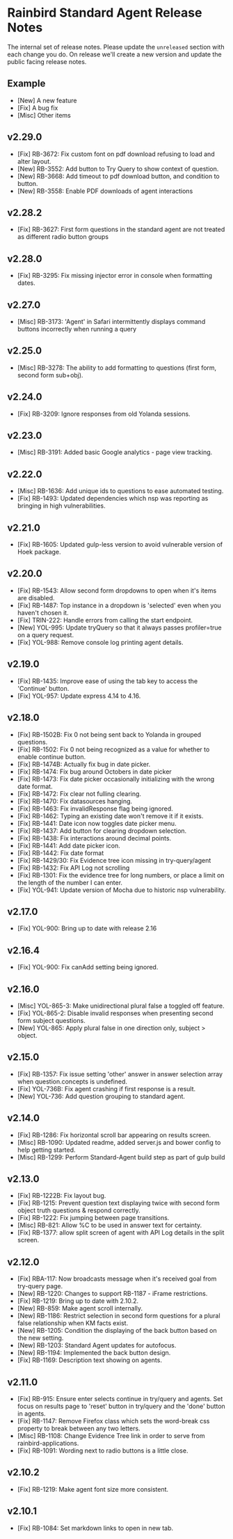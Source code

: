 # Rainbird Standard Agent Release Notes

The internal set of release notes. Please update the `unreleased` section with
each change you do. On release we'll create a new version and update the public
facing release notes.

## Example

  *  [New] A new feature
  *  [Fix] A bug fix
  * [Misc] Other items

## v2.29.0
  * [Fix]   RB-3672: Fix custom font on pdf download refusing to load and alter layout.
  * [New]   RB-3552: Add button to Try Query to show context of question.
  * [New]   RB-3668: Add timeout to pdf download button, and condition to button.
  * [New]   RB-3558: Enable PDF downloads of agent interactions

## v2.28.2
  * [Fix]   RB-3627: First form questions in the standard agent are not treated as different radio button groups

## v2.28.0

  * [Fix]    RB-3295: Fix missing injector error in console when formatting dates.

## v2.27.0
  * [Misc]   RB-3173: 'Agent' in Safari intermittently displays command buttons incorrectly when running a query

## v2.25.0

  * [Misc]   RB-3278: The ability to add formatting to questions (first form, second form sub+obj).

## v2.24.0

  *  [Fix]   RB-3209: Ignore responses from old Yolanda sessions.

## v2.23.0

  * [Misc]   RB-3191: Added basic Google analytics - page view tracking.

## v2.22.0

  * [Misc]   RB-1636: Add unique ids to questions to ease automated testing.
  *  [Fix]   RB-1493: Updated dependencies which nsp was reporting as bringing in high vulnerabilities.

## v2.21.0

  *  [Fix]   RB-1605: Updated gulp-less version to avoid vulnerable version of Hoek package.

## v2.20.0

  *  [Fix]   RB-1543: Allow second form dropdowns to open when it's items are disabled.
  *  [Fix]   RB-1487: Top instance in a dropdown is 'selected' even when you haven't chosen it.
  *  [Fix]  TRIN-222: Handle errors from calling the start endpoint.
  *  [New]   YOL-995: Update tryQuery so that it always passes profiler=true on a query request.
  *  [Fix]   YOL-988: Remove console log printing agent details.

## v2.19.0

  *  [Fix]   RB-1435: Improve ease of using the tab key to access the 'Continue' button.
  *  [Fix]   YOL-957: Update express 4.14 to 4.16.

## v2.18.0

  *  [Fix]  RB-1502B: Fix 0 not being sent back to Yolanda in grouped questions.
  *  [Fix]   RB-1502: Fix 0 not being recognized as a value for whether to enable continue button.
  *  [Fix]  RB-1474B: Actually fix bug in date picker.
  *  [Fix]   RB-1474: Fix bug around Octobers in date picker
  *  [Fix]   RB-1473: Fix date picker occasionally initializing with the wrong date format.
  *  [Fix]   RB-1472: Fix clear not fulling clearing.
  *  [Fix]   RB-1470: Fix datasources hanging.
  *  [Fix]   RB-1463: Fix invalidResponse flag being ignored.
  *  [Fix]   RB-1462: Typing an existing date won't remove it if it exists.
  *  [Fix]   RB-1441: Date icon now toggles date picker menu.
  *  [Fix]   RB-1437: Add button for clearing dropdown selection.
  *  [Fix]   RB-1438: Fix interactions around decimal points.
  *  [Fix]   RB-1441: Add date picker icon.
  *  [Fix]   RB-1442: Fix date format
  *  [Fix]   RB-1429/30: Fix Evidence tree icon missing in try-query/agent
  *  [Fix]   RB-1432: Fix API Log not scrolling
  *  [Fix]   RB-1301: Fix the evidence tree for long numbers, or place a limit on the length of the number I can enter.
  *  [Fix]   YOL-941: Update version of Mocha due to historic nsp vulnerability.

## v2.17.0

  *  [Fix]   YOL-900: Bring up to date with release 2.16

## v2.16.4

  *  [Fix]   YOL-900: Fix canAdd setting being ignored.

## v2.16.0

  * [Misc] YOL-865-3: Make unidirectional plural false a toggled off feature.
  *  [Fix] YOL-865-2: Disable invalid responses when presenting second form subject questions.
  *  [New]   YOL-865: Apply plural false in one direction only, subject > object.

## v2.15.0

  *  [Fix]   RB-1357: Fix issue setting 'other' answer in answer selection array when question.concepts is undefined.
  *  [Fix]  YOL-736B: Fix agent crashing if first response is a result.
  *  [New]   YOL-736: Add question grouping to standard agent.

## v2.14.0

  *  [Fix]   RB-1286: Fix horizontal scroll bar appearing on results screen.
  * [Misc]   RB-1090: Updated readme, added server.js and bower config to help getting started.
  * [Misc]   RB-1299: Perform Standard-Agent build step as part of gulp build

## v2.13.0

  *  [Fix]  RB-1222B: Fix layout bug.
  *  [Fix]   RB-1215: Prevent question text displaying twice with second form object truth questions & respond correctly.
  *  [Fix]   RB-1222: Fix jumping between page transitions.
  * [Misc]    RB-821: Allow %C to be used in answer text for certainty.
  *  [Fix]   RB-1377: allow split screen of agent with API Log details in the split screen.

## v2.12.0

  *  [Fix]   RBA-117: Now broadcasts message when it's received goal from try-query page.
  *  [New]   RB-1220: Changes to support RB-1187 - iFrame restrictions.
  *  [Fix]   RB-1219: Bring up to date with 2.10.2.
  *  [New]    RB-859: Make agent scroll internally.
  *  [New]   RB-1186: Restrict selection in second form questions for a plural false relationship when KM facts exist.
  *  [New]   RB-1205: Condition the displaying of the back button based on the new setting.
  *  [New]   RB-1203: Standard Agent updates for autofocus.
  *  [New]   RB-1194: Implemented the back button design.
  *  [Fix]   RB-1169: Description text showing on agents.

## v2.11.0

  *  [Fix]   RB-915: Ensure enter selects continue in try/query and agents.  Set focus on results page to 'reset' button
  					 in try/query and the 'done' button in agents.
  *  [Fix]  RB-1147: Remove Firefox class which sets the word-break css property to break between any two letters.
  *  [Misc] RB-1108: Change Evidence Tree link in order to serve from rainbird-applications.
  *  [Fix]  RB-1091: Wording next to radio buttons is a little close.

## v2.10.2

  *  [Fix] RB-1219: Make agent font size more consistent.

## v2.10.1

  *  [Fix] RB-1084: Set markdown links to open in new tab.
